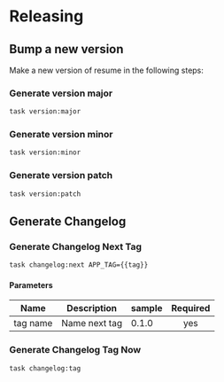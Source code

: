 <!-- Space: ResumeTemplate -->
<!-- Parent: Project -->
<!-- Title: Releasing -->
<!-- Label: Resume -->
<!-- Label: Project -->
<!-- Label: Releasing -->
<!-- Include: disclaimer.md -->
<!-- Include: ac:toc -->

# Releasing

## Bump a new version

Make a new version of resume in the following steps:

### Generate version major

```bash
task version:major
```

### Generate version minor

```bash
task version:minor
```

### Generate version patch

```bash
task version:patch
```

## Generate Changelog

### Generate Changelog Next Tag

```bash
task changelog:next APP_TAG={{tag}}
```

#### Parameters

| Name     | Description   | sample | Required |
| -------- | ------------- | ------ | :------: |
| tag name | Name next tag | 0.1.0  |   yes    |

### Generate Changelog Tag Now

```bash
task changelog:tag
```
